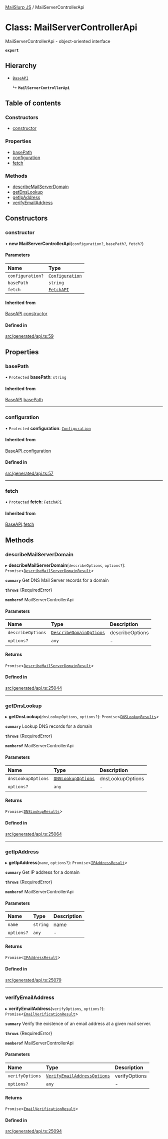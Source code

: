 [MailSlurp JS](../README.md) / MailServerControllerApi

# Class: MailServerControllerApi

MailServerControllerApi - object-oriented interface

**`export`**

## Hierarchy

- [`BaseAPI`](BaseAPI.md)

  ↳ **`MailServerControllerApi`**

## Table of contents

### Constructors

- [constructor](MailServerControllerApi.md#constructor)

### Properties

- [basePath](MailServerControllerApi.md#basepath)
- [configuration](MailServerControllerApi.md#configuration)
- [fetch](MailServerControllerApi.md#fetch)

### Methods

- [describeMailServerDomain](MailServerControllerApi.md#describemailserverdomain)
- [getDnsLookup](MailServerControllerApi.md#getdnslookup)
- [getIpAddress](MailServerControllerApi.md#getipaddress)
- [verifyEmailAddress](MailServerControllerApi.md#verifyemailaddress)

## Constructors

### constructor

• **new MailServerControllerApi**(`configuration?`, `basePath?`, `fetch?`)

#### Parameters

| Name | Type |
| :------ | :------ |
| `configuration?` | [`Configuration`](Configuration.md) |
| `basePath` | `string` |
| `fetch` | [`FetchAPI`](../interfaces/FetchAPI.md) |

#### Inherited from

[BaseAPI](BaseAPI.md).[constructor](BaseAPI.md#constructor)

#### Defined in

[src/generated/api.ts:59](https://github.com/mailslurp/mailslurp-client/blob/6534d6f/src/generated/api.ts#L59)

## Properties

### basePath

• `Protected` **basePath**: `string`

#### Inherited from

[BaseAPI](BaseAPI.md).[basePath](BaseAPI.md#basepath)

___

### configuration

• `Protected` **configuration**: [`Configuration`](Configuration.md)

#### Inherited from

[BaseAPI](BaseAPI.md).[configuration](BaseAPI.md#configuration)

#### Defined in

[src/generated/api.ts:57](https://github.com/mailslurp/mailslurp-client/blob/6534d6f/src/generated/api.ts#L57)

___

### fetch

• `Protected` **fetch**: [`FetchAPI`](../interfaces/FetchAPI.md)

#### Inherited from

[BaseAPI](BaseAPI.md).[fetch](BaseAPI.md#fetch)

## Methods

### describeMailServerDomain

▸ **describeMailServerDomain**(`describeOptions`, `options?`): `Promise`<[`DescribeMailServerDomainResult`](../interfaces/DescribeMailServerDomainResult.md)\>

**`summary`** Get DNS Mail Server records for a domain

**`throws`** {RequiredError}

**`memberof`** MailServerControllerApi

#### Parameters

| Name | Type | Description |
| :------ | :------ | :------ |
| `describeOptions` | [`DescribeDomainOptions`](../interfaces/DescribeDomainOptions.md) | describeOptions |
| `options?` | `any` | - |

#### Returns

`Promise`<[`DescribeMailServerDomainResult`](../interfaces/DescribeMailServerDomainResult.md)\>

#### Defined in

[src/generated/api.ts:25044](https://github.com/mailslurp/mailslurp-client/blob/6534d6f/src/generated/api.ts#L25044)

___

### getDnsLookup

▸ **getDnsLookup**(`dnsLookupOptions`, `options?`): `Promise`<[`DNSLookupResults`](../interfaces/DNSLookupResults.md)\>

**`summary`** Lookup DNS records for a domain

**`throws`** {RequiredError}

**`memberof`** MailServerControllerApi

#### Parameters

| Name | Type | Description |
| :------ | :------ | :------ |
| `dnsLookupOptions` | [`DNSLookupOptions`](../interfaces/DNSLookupOptions.md) | dnsLookupOptions |
| `options?` | `any` | - |

#### Returns

`Promise`<[`DNSLookupResults`](../interfaces/DNSLookupResults.md)\>

#### Defined in

[src/generated/api.ts:25064](https://github.com/mailslurp/mailslurp-client/blob/6534d6f/src/generated/api.ts#L25064)

___

### getIpAddress

▸ **getIpAddress**(`name`, `options?`): `Promise`<[`IPAddressResult`](../interfaces/IPAddressResult.md)\>

**`summary`** Get IP address for a domain

**`throws`** {RequiredError}

**`memberof`** MailServerControllerApi

#### Parameters

| Name | Type | Description |
| :------ | :------ | :------ |
| `name` | `string` | name |
| `options?` | `any` | - |

#### Returns

`Promise`<[`IPAddressResult`](../interfaces/IPAddressResult.md)\>

#### Defined in

[src/generated/api.ts:25079](https://github.com/mailslurp/mailslurp-client/blob/6534d6f/src/generated/api.ts#L25079)

___

### verifyEmailAddress

▸ **verifyEmailAddress**(`verifyOptions`, `options?`): `Promise`<[`EmailVerificationResult`](../interfaces/EmailVerificationResult.md)\>

**`summary`** Verify the existence of an email address at a given mail server.

**`throws`** {RequiredError}

**`memberof`** MailServerControllerApi

#### Parameters

| Name | Type | Description |
| :------ | :------ | :------ |
| `verifyOptions` | [`VerifyEmailAddressOptions`](../interfaces/VerifyEmailAddressOptions.md) | verifyOptions |
| `options?` | `any` | - |

#### Returns

`Promise`<[`EmailVerificationResult`](../interfaces/EmailVerificationResult.md)\>

#### Defined in

[src/generated/api.ts:25094](https://github.com/mailslurp/mailslurp-client/blob/6534d6f/src/generated/api.ts#L25094)
